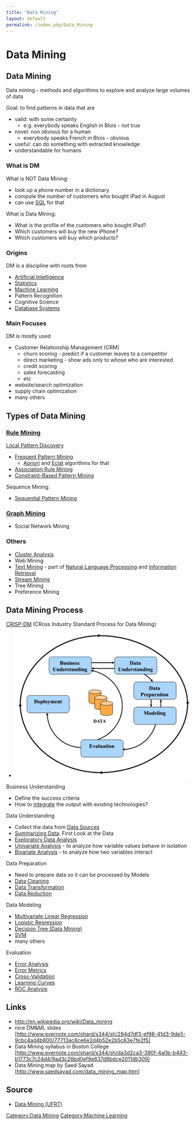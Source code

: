 ```yaml
---
title: "Data Mining"
layout: default
permalink: /index.php/Data_Mining
---
```


# Data Mining

## Data Mining
Data mining - methods and algorithms to explore and analyze large volumes of data

Goal: to find patterns in data that are
- valid: with some certainty 
  - e.g. everybody speaks English in Blois - not true
- novel: non obvious for a human
  - everybody speaks French in Blois - obvious 
- useful: can do something with extracted knowledge
- understandable for humans


### What is DM
What is NOT Data Mining:
- look up a phone number in a dictionary
- compute the number of customers who bought iPad in August
- can use [SQL](SQL) for that

What is Data Mining:
- What is the profile of the customers who bought iPad?
- Which customers will buy the new iPhone?
- Which customers will buy which products?


### Origins
DM is a discipline with roots from
- [Artificial Intelligence](Artificial_Intelligence)
- [Statistics](Statistics)
- [Machine Learning](Machine_Learning)
- Pattern Recognition
- Cognitive Science
- [Database Systems](Database)


### Main Focuses
DM is mostly used
- Customer Relationship Management (CRM)
  - churn scoring - predict if a customer leaves to a competitor
  - direct marketing - show ads only to whose who are interested
  - credit scoring
  - sales forecasting 
  - etc
- website/search optimization
- supply chain optimization 
- many others


## Types of Data Mining
### [Rule Mining](Rule_Mining)
[Local Pattern Discovery](Local_Pattern_Discovery)
- [Frequent Pattern Mining](Frequent_Pattern_Mining)
  - [Apriori](Apriori) and [Eclat](Eclat) algorithms for that 
- [Association Rule Mining](Association_Rule_Mining)
- [Constraint-Based Pattern Mining](Constraint-Based_Pattern_Mining)

Sequence Mining:
- [Sequential Pattern Mining](Sequential_Pattern_Mining)


### [Graph Mining](Graph_Mining)
- Social Network Mining


### Others
- [Cluster Analysis](Cluster_Analysis)
- Web Mining
- [Text Mining](Text_Mining) - part of [Natural Language Processing](Natural_Language_Processing) and [Information Retrieval](Information_Retrieval)
- [Stream Mining](Stream_Mining)
- Tree Mining
- Preference Mining


## Data Mining Process
[CRISP-DM](CRISP-DM) (CRoss Industry Standard Process for Data Mining)
- <img src="https://raw.githubusercontent.com/alexeygrigorev/wiki-figures/master/ufrt/kddm/datamining-process.png" alt="Image">


Business Understanding
- Define the success criteria 
- How to [integrate](Data_Integration) the output with existing technologies?


Data Understanding
- Collect the data from [Data Sources](Data_Sources)
- [Summarizing Data](Summarizing_Data): First Look at the Data
- [Exploratory Data Analysis](Exploratory_Data_Analysis)
- [Univariate Analysis](Univariate_Analysis) - to analyze how variable values behave in isolation
- [Bivariate Analysis](Bivariate_Analysis) - to analyze how two variables interact


Data Preparation
- Need to prepare data so it can be processed by Models
- [Data Cleaning](Data_Cleaning)
- [Data Transformation](Data_Transformation)
- [Data Reduction](Data_Reduction)


Data Modeling
- [Multivariate Linear Regression](Multivariate_Linear_Regression)
- [Logistic Regression](Logistic_Regression)
- [Decision Tree (Data Mining)](Decision_Tree_(Data_Mining))
- [SVM](SVM)
- many others 


Evaluation
- [Error Analysis](Error_Analysis)
- [Error Metrics](Error_Metrics)
- [Cross-Validation](Cross-Validation)
- [Learning Curves](Learning_Curves)
- [ROC Analysis](ROC_Analysis)



## Links
- http://en.wikipedia.org/wiki/Data_mining
- nice DM&ML slides [http://www.evernote.com/shard/s344/sh/284d7df3-ef98-41d3-9de5-9cbc4ad4b800/77713ac8ce6e2d4b52e2b5c63e7fe2f5]
- Data Mining syllabus in Boston College [http://www.evernote.com/shard/s344/sh/da3d2ca3-390f-4a0b-b443-b1773c7c24d4/9ad3c26bd0ef9e637d8bdce2011db309]
- Data Mining map by Saed Sayad [http://www.saedsayad.com/data_mining_map.htm]


## Source
- [Data Mining (UFRT)](Data_Mining_(UFRT))

[Category:Data Mining](Category_Data_Mining)
[Category:Machine Learning](Category_Machine_Learning)